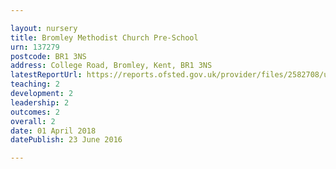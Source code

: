 ```yaml
---

layout: nursery
title: Bromley Methodist Church Pre-School
urn: 137279
postcode: BR1 3NS
address: College Road, Bromley, Kent, BR1 3NS
latestReportUrl: https://reports.ofsted.gov.uk/provider/files/2582708/urn/137279.pdf
teaching: 2
development: 2
leadership: 2
outcomes: 2
overall: 2
date: 01 April 2018 
datePublish: 23 June 2016

---
```

